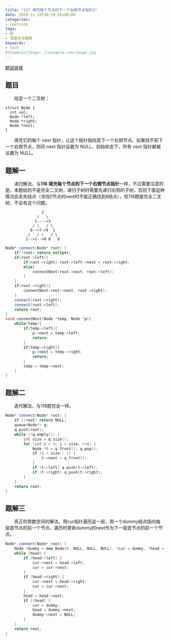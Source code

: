 ```yaml
---
title: "117 填充每个节点的下一个右侧节点指针2"
date: 2020-11-10T10:19:55+08:00
categories:
- Leetcode
tags:
- 树
- 深度优先搜索
keywords:
- tech
#thumbnailImage: //example.com/image.jpg
---
```

[题目链接](https://leetcode-cn.com/problems/populating-next-right-pointers-in-each-node-ii/)
<!--more-->
## 题目
　　给定一个二叉树：
```
struct Node {
  int val;
  Node *left;
  Node *right;
  Node *next;
}
```
　　填充它的每个 next 指针，让这个指针指向其下一个右侧节点。如果找不到下一个右侧节点，则将 next 指针设置为 NULL，初始状态下，所有 next 指针都被设置为 NULL。

## 题解一
　　递归解法，与**116 填充每个节点的下一个右侧节点指针**一样，不过需要注意的是，本题给的不是完全二叉树，递归子树时需要先递归右侧的子树，否则下面这种情况会丢失结点（寻找0节点的next时不能正确找到8结点），但116题是完全二叉树，不会有这个问题。
```
                2
              /   \
             1---->3
            / \   / \
           0-->7->9  1
          /   / \   / \
         2-->1-->0 8   8
```
```cpp
Node* connect(Node* root) {
    if(!root) return nullptr;
    if(root->left){
        if(root->right) root->left->next = root->right;
        else{
            connextNext(root->next, root->left);
        }
    }
    if(root->right){
        connextNext(root->next, root->right);
    }
    connect(root->right);
    connect(root->left);
    return root;
}
void connextNext(Node *temp, Node *p){
    while(temp){
        if(temp->left){
            p->next = temp->left;
            return;
        }
        if(temp->right){
            p->next = temp->right;
            return;
        }
        temp = temp->next;
    }
}
```

## 题解二
　　迭代解法，与116题完全一样。
```cpp
Node* connect(Node* root) {
    if (!root) return NULL;
    queue<Node*> q;
    q.push(root);
    while (!q.empty()) {
        int size = q.size();
        for (int i = 0; i < size; ++i) {
            Node *t = q.front(); q.pop();
            if (i < size - 1) {
                t->next = q.front();
            }
            if (t->left) q.push(t->left);
            if (t->right) q.push(t->right);
        }
    }
    return root;
}
```

## 题解三
　　真正的常数空间的解法。用cur指针遍历这一层，用一个dummy结点指向每层首节点的前一个节点，遍历时更新dummy的next作为下一层首节点的前一个节点。

```cpp
Node* connect(Node* root) {
    Node *dummy = new Node(0, NULL, NULL, NULL), *cur = dummy, *head = root;
    while (head) {
        if (head->left) {
            cur->next = head->left;
            cur = cur->next;
        }
        if (head->right) {
            cur->next = head->right;
            cur = cur->next;
        }
        head = head->next;
        if (!head) {
            cur = dummy;
            head = dummy->next;
            dummy->next = NULL;
        }
    }
    return root;
}
```
